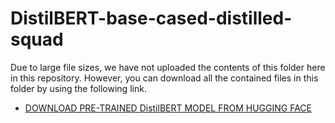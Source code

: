 # DistilBERT-base-cased-distilled-squad

Due to large file sizes, we have not uploaded the contents of this folder here in this repository. However, you can download all the contained files in this folder by using the following link.

- [DOWNLOAD PRE-TRAINED DistilBERT MODEL FROM HUGGING FACE](https://huggingface.co/distilbert-base-cased-distilled-squad)
